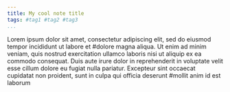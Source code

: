 ```yaml
---
title: My cool note title
tags: #tag1 #tag2 #tag3
...
```


Lorem ipsum dolor sit amet, consectetur adipiscing elit, sed do eiusmod tempor
incididunt ut labore et #dolore magna aliqua. Ut enim ad minim veniam, quis
nostrud exercitation ullamco laboris nisi ut aliquip ex ea commodo consequat.
Duis aute irure dolor in reprehenderit in voluptate velit esse cillum dolore eu
fugiat nulla pariatur. Excepteur sint occaecat cupidatat non proident, sunt in
culpa qui officia deserunt #mollit anim id est laborum

